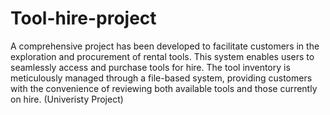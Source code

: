 # Tool-hire-project

A comprehensive project has been developed to facilitate customers in the exploration and procurement of rental tools. 
This system enables users to seamlessly access and purchase tools for hire. The tool inventory is meticulously managed through a file-based system, 
providing customers with the convenience of reviewing both available tools and those currently on hire. (Univeristy Project)
